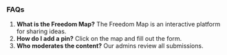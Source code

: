### FAQs
1. **What is the Freedom Map?**
   The Freedom Map is an interactive platform for sharing ideas.
2. **How do I add a pin?**
   Click on the map and fill out the form.
3. **Who moderates the content?**
   Our admins review all submissions.